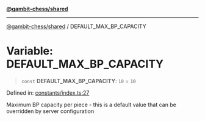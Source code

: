 [**@gambit-chess/shared**](../README.md)

***

[@gambit-chess/shared](../globals.md) / DEFAULT\_MAX\_BP\_CAPACITY

# Variable: DEFAULT\_MAX\_BP\_CAPACITY

> `const` **DEFAULT\_MAX\_BP\_CAPACITY**: `10` = `10`

Defined in: [constants/index.ts:27](https://github.com/cango91/gambit-chess/blob/d79bd73a9b1359341cbe89b368f1eb5b66a60564/shared/src/constants/index.ts#L27)

Maximum BP capacity per piece - this is a default value that can be overridden by server configuration
